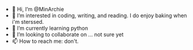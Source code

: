 - 👋 Hi, I’m @MinArchie
- 👀 I’m interested in coding, writing, and reading. I do enjoy baking when i'm sterssed. 
- 🌱 I’m currently learning python
- 💞️ I’m looking to collaborate on ... not sure yet
- 📫 How to reach me: don't.

<!---
MinArchie/MinArchie is a ✨ special ✨ repository because its `README.md` (this file) appears on your GitHub profile.
You can click the Preview link to take a look at your changes.
--->
